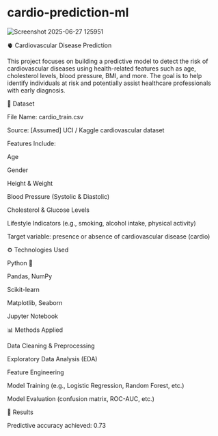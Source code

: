 # cardio-prediction-ml

![Screenshot 2025-06-27 125951](https://github.com/user-attachments/assets/c00216a3-450f-4ae9-b086-7a2ea1ea5ea3)

🫀 Cardiovascular Disease Prediction

This project focuses on building a predictive model to detect the risk of cardiovascular diseases using health-related features such as age, cholesterol levels, blood pressure, BMI, and more. The goal is to help identify individuals at risk and potentially assist healthcare professionals with early diagnosis.

📂 Dataset

File Name: cardio_train.csv

Source: [Assumed] UCI / Kaggle cardiovascular dataset

Features Include:

Age

Gender

Height & Weight

Blood Pressure (Systolic & Diastolic)

Cholesterol & Glucose Levels

Lifestyle Indicators (e.g., smoking, alcohol intake, physical activity)

Target variable: presence or absence of cardiovascular disease (cardio)

⚙️ Technologies Used

Python 🐍

Pandas, NumPy

Scikit-learn

Matplotlib, Seaborn

Jupyter Notebook

📊 Methods Applied

Data Cleaning & Preprocessing

Exploratory Data Analysis (EDA)

Feature Engineering

Model Training (e.g., Logistic Regression, Random Forest, etc.)

Model Evaluation (confusion matrix, ROC-AUC, etc.)

🔮 Results

Predictive accuracy achieved:
0.73
